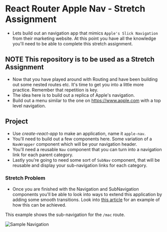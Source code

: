 # React Router Apple Nav - Stretch Assignment

* Lets build out an navigation app that mimics `Apple's Slick Navigation` from their marketing website. At this point you have all the knowledge you'll need to be able to complete this stretch assignment.

## **NOTE** This repository is to be used as a Stretch Assignment

* Now that you have played around with Routing and have been building out some nested routes etc. It's time to get you into a little more practice. Remember that repetition is key.
* The idea here is to build out a replica of Apple's navigation.
* Build out a menu similar to the one on https://www.apple.com with a top level navigation.

## Project

* Use _create-react-app_ to make an application, name it `apple-nav`.
* You'll need to build out a few components here. Some variation of a `NavWrapper` component which will be your navigation header.
* You'll need a reusable `Nav` component that you can turn into a navigation link for each parent category.
* Lastly you're going to need some sort of `SubNav` component, that will be reusable and display your sub-navigation links for each category.

### Stretch Problem

* Once you are finished with the Navigation and SubNavigation components you'll be able to look into ways to extend this application by adding some smooth transitions. Look into [this article](https://hackernoon.com/animated-page-transitions-with-react-router-4-reacttransitiongroup-and-animated-1ca17bd97a1a) for an example of how this can be achieved.

This example shows the sub-navigation for the `/mac` route.

![Sample Navigation](images/sample.png)

